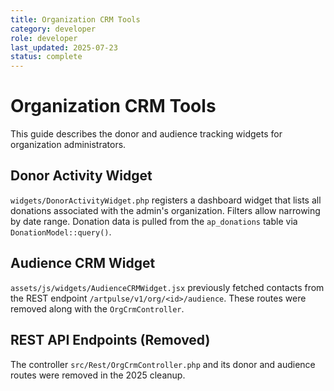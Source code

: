 ```yaml
---
title: Organization CRM Tools
category: developer
role: developer
last_updated: 2025-07-23
status: complete
---
```


# Organization CRM Tools

This guide describes the donor and audience tracking widgets for organization administrators.

## Donor Activity Widget

`widgets/DonorActivityWidget.php` registers a dashboard widget that lists all donations associated with the admin's organization. Filters allow narrowing by date range. Donation data is pulled from the `ap_donations` table via `DonationModel::query()`.

## Audience CRM Widget

`assets/js/widgets/AudienceCRMWidget.jsx` previously fetched contacts from the
REST endpoint `/artpulse/v1/org/<id>/audience`. These routes were removed along
with the `OrgCrmController`.

## REST API Endpoints (Removed)

The controller `src/Rest/OrgCrmController.php` and its donor and audience
routes were removed in the 2025 cleanup.
